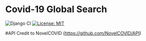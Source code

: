 # Covid-19 Global Search
![Django CI](https://github.com/jimenezraul/covid-19-search/workflows/Django%20CI/badge.svg?branch=master)
[![License: MIT](https://img.shields.io/badge/License-MIT-blue.svg)](https://opensource.org/licenses/MIT)

#API Credit to NovelCOVID (https://github.com/NovelCOVID/API)
